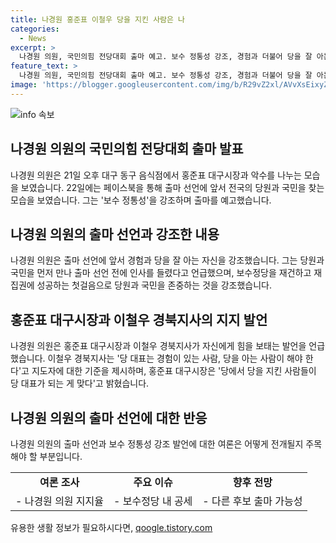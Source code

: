 ```yaml
---
title: 나경원 홍준표 이철우 당을 지킨 사람은 나
categories:
  - News
excerpt: >
  나경원 의원, 국민의힘 전당대회 출마 예고. 보수 정통성 강조, 경험과 더불어 당을 잘 아는 인물로 소개. 출마 이유로 당원과 국민 존중 강조, 홍준표 대구시장과 이철우 경북지사의 지지 언급. 당 대표 자질에 대한 의견 공유, 당원과 국민 존중으로 보수정당 재건과 재집권에 대한 첫걸음 강조.
feature_text: >
  나경원 의원, 국민의힘 전당대회 출마 예고. 보수 정통성 강조, 경험과 더불어 당을 잘 아는 인물로 소개. 출마 이유로 당원과 국민 존중 강조, 홍준표 대구시장과 이철우 경북지사의 지지 언급. 당 대표 자질에 대한 의견 공유, 당원과 국민 존중으로 보수정당 재건과 재집권에 대한 첫걸음 강조.
image: 'https://blogger.googleusercontent.com/img/b/R29vZ2xl/AVvXsEixyZcFfHzMRdzZMjFBmAUKJYCLCGyLL1o632UiGVXcaFdKo_bkvkuCioo0uUKlGfBVcT3P84aROyZIXSBEx3Aw5nCQ3pTgDom1WDC4m8eifvWiAmWEEVb4x6G_l8C0QH225ldMjyaFvpxGEBGNO37VmDTDMHGhJPq73UglMfDca1-0aw/s1600/blogspot.png'
---
```


<p><img src="https://blogger.googleusercontent.com/img/b/R29vZ2xl/AVvXsEixyZcFfHzMRdzZMjFBmAUKJYCLCGyLL1o632UiGVXcaFdKo_bkvkuCioo0uUKlGfBVcT3P84aROyZIXSBEx3Aw5nCQ3pTgDom1WDC4m8eifvWiAmWEEVb4x6G_l8C0QH225ldMjyaFvpxGEBGNO37VmDTDMHGhJPq73UglMfDca1-0aw/s1600/blogspot.png" alt="info 속보" /></p>

<h2 data-ke-size="size26">나경원 의원의 국민의힘 전당대회 출마 발표</h2>

<p data-ke-size="size16">나경원 의원은 21일 오후 대구 동구 음식점에서 홍준표 대구시장과 악수를 나누는 모습을 보였습니다. 22일에는 페이스북을 통해 출마 선언에 앞서 전국의 당원과 국민을 찾는 모습을 보였습니다. 그는 '보수 정통성'을 강조하며 출마를 예고했습니다.</p>

<h2 data-ke-size="size26">나경원 의원의 출마 선언과 강조한 내용</h2>

<p data-ke-size="size16">나경원 의원은 출마 선언에 앞서 경험과 당을 잘 아는 자신을 강조했습니다. 그는 당원과 국민을 먼저 만나 출마 선언 전에 인사를 들렸다고 언급했으며, 보수정당을 재건하고 재집권에 성공하는 첫걸음으로 당원과 국민을 존중하는 것을 강조했습니다.</p>

<h2 data-ke-size="size26">홍준표 대구시장과 이철우 경북지사의 지지 발언</h2>

<p data-ke-size="size16">나경원 의원은 홍준표 대구시장과 이철우 경북지사가 자신에게 힘을 보태는 발언을 언급했습니다. 이철우 경북지사는 '당 대표는 경험이 있는 사람, 당을 아는 사람이 해야 한다'고 지도자에 대한 기준을 제시하며, 홍준표 대구시장은 '당에서 당을 지킨 사람들이 당 대표가 되는 게 맞다'고 밝혔습니다.</p>

<h2 data-ke-size="size26">나경원 의원의 출마 선언에 대한 반응</h2>

<p data-ke-size="size16">나경원 의원의 출마 선언과 보수 정통성 강조 발언에 대한 여론은 어떻게 전개될지 주목해야 할 부분입니다. </p>

<table>
    <tr>
        <td style="text-align: center; height: 17px;"><b>여론 조사</b></td>
        <td style="text-align: center; height: 17px;"><b>주요 이슈</b></td>
        <td style="text-align: center; height: 17px;"><b>향후 전망</b></td>
    </tr>
    <tr>
        <td style="text-align: center; height: 17px;">- 나경원 의원 지지율</td>
        <td style="text-align: center; height: 17px;">- 보수정당 내 공세</td>
        <td style="text-align: center; height: 17px;">- 다른 후보 출마 가능성</td>
    </tr>
</table>
유용한 생활 정보가 필요하시다면, <a href="https://qoogle.tistory.com" rel="dofollow">qoogle.tistory.com</a>


